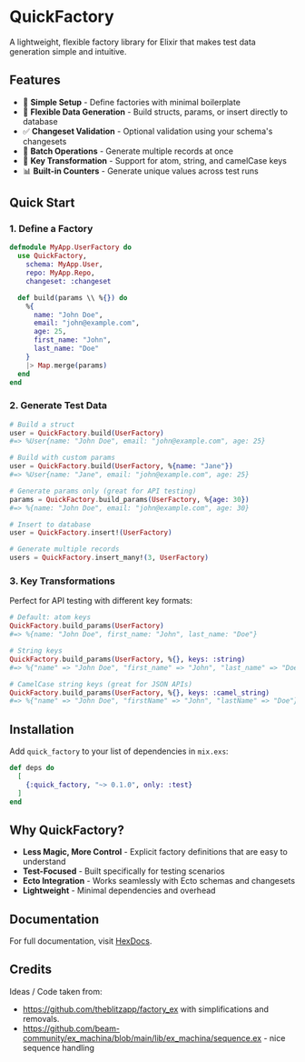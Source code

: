 # QuickFactory

A lightweight, flexible factory library for Elixir that makes test data generation simple and intuitive.

## Features

- 🚀 **Simple Setup** - Define factories with minimal boilerplate
- 🔧 **Flexible Data Generation** - Build structs, params, or insert directly to database
- ✅ **Changeset Validation** - Optional validation using your schema's changesets
- 🔄 **Batch Operations** - Generate multiple records at once
- 🎯 **Key Transformation** - Support for atom, string, and camelCase keys
- 📊 **Built-in Counters** - Generate unique values across test runs

## Quick Start

### 1. Define a Factory

```elixir
defmodule MyApp.UserFactory do
  use QuickFactory,
    schema: MyApp.User,
    repo: MyApp.Repo,
    changeset: :changeset

  def build(params \\ %{}) do
    %{
      name: "John Doe",
      email: "john@example.com",
      age: 25,
      first_name: "John",
      last_name: "Doe"
    }
    |> Map.merge(params)
  end
end
```

### 2. Generate Test Data

```elixir
# Build a struct
user = QuickFactory.build(UserFactory)
#=> %User{name: "John Doe", email: "john@example.com", age: 25}

# Build with custom params
user = QuickFactory.build(UserFactory, %{name: "Jane"})
#=> %User{name: "Jane", email: "john@example.com", age: 25}

# Generate params only (great for API testing)
params = QuickFactory.build_params(UserFactory, %{age: 30})
#=> %{name: "John Doe", email: "john@example.com", age: 30}

# Insert to database
user = QuickFactory.insert!(UserFactory)

# Generate multiple records
users = QuickFactory.insert_many!(3, UserFactory)
```

### 3. Key Transformations

Perfect for API testing with different key formats:

```elixir
# Default: atom keys
QuickFactory.build_params(UserFactory)
#=> %{name: "John Doe", first_name: "John", last_name: "Doe"}

# String keys
QuickFactory.build_params(UserFactory, %{}, keys: :string)
#=> %{"name" => "John Doe", "first_name" => "John", "last_name" => "Doe"}

# CamelCase string keys (great for JSON APIs)
QuickFactory.build_params(UserFactory, %{}, keys: :camel_string)
#=> %{"name" => "John Doe", "firstName" => "John", "lastName" => "Doe"}
```

## Installation

Add `quick_factory` to your list of dependencies in `mix.exs`:

```elixir
def deps do
  [
    {:quick_factory, "~> 0.1.0", only: :test}
  ]
end
```

## Why QuickFactory?

- **Less Magic, More Control** - Explicit factory definitions that are easy to understand
- **Test-Focused** - Built specifically for testing scenarios
- **Ecto Integration** - Works seamlessly with Ecto schemas and changesets
- **Lightweight** - Minimal dependencies and overhead

## Documentation

For full documentation, visit [HexDocs](https://hexdocs.pm/quick_factory).


## Credits

Ideas / Code taken from:
- https://github.com/theblitzapp/factory_ex with simplifications and removals.
- https://github.com/beam-community/ex_machina/blob/main/lib/ex_machina/sequence.ex - nice sequence handling